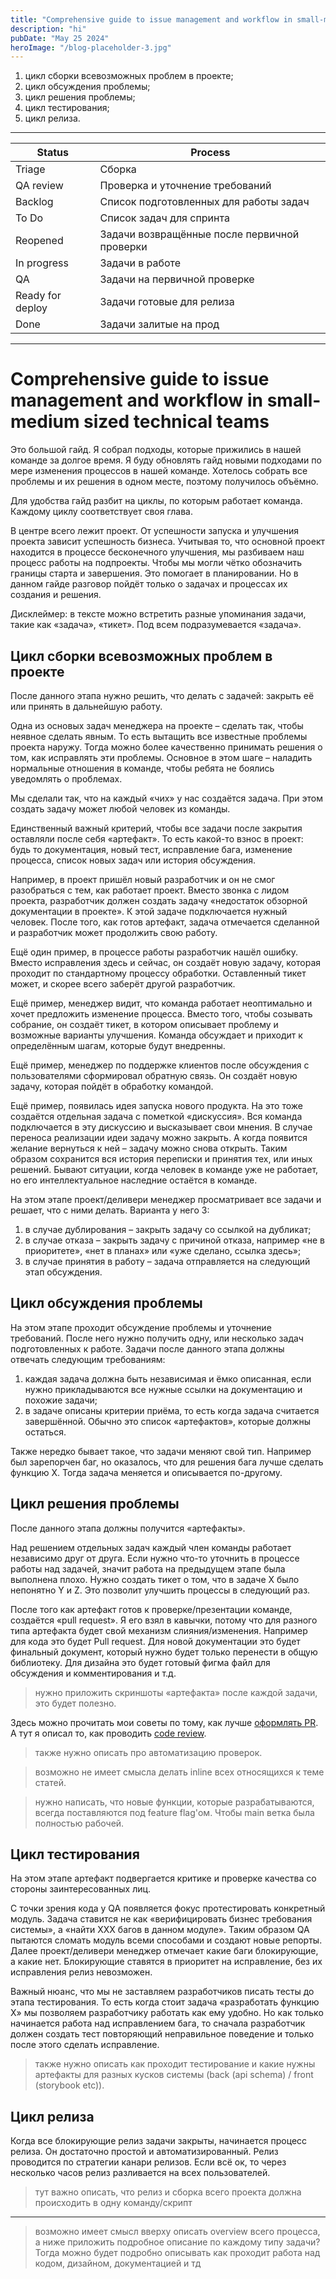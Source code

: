```yaml
---
title: "Comprehensive guide to issue management and workflow in small-medium sized technical teams"
description: "hi"
pubDate: "May 25 2024"
heroImage: "/blog-placeholder-3.jpg"
---
```


1. цикл сборки всевозможных проблем в проекте;
2. цикл обсуждения проблемы;
3. цикл решения проблемы;
4. цикл тестирования;
5. цикл релиза.

---

| Status           | Process                                      |
| ---------------- | -------------------------------------------- |
| Triage           | Сборка                                       |
| QA review        | Проверка и уточнение требований              |
| Backlog          | Список подготовленных для работы задач       |
| To Do            | Список задач для спринта                     |
| Reopened         | Задачи возвращённые после первичной проверки |
| In progress      | Задачи в работе                              |
| QA               | Задачи на первичной проверке                 |
| Ready for deploy | Задачи готовые для релиза                    |
| Done             | Задачи залитые на прод                       |

---

# Comprehensive guide to issue management and workflow in small-medium sized technical teams

Это большой гайд. Я собрал подходы, которые прижились в нашей команде за долгое время. Я буду обновлять гайд новыми подходами по мере изменения процессов в нашей команде. Хотелось собрать все проблемы и их решения в одном месте, поэтому получилось объёмно.

Для удобства гайд разбит на циклы, по которым работает команда. Каждому циклу соответствует своя глава.

В центре всего лежит проект. От успешности запуска и улучшения проекта зависит успешность бизнеса. Учитывая то, что основной проект находится в процессе бесконечного улучшения, мы разбиваем наш процесс работы на подпроекты. Чтобы мы могли чётко обозначить границы старта и завершения. Это помогает в планировании. Но в данном гайде разговор пойдёт только о задачах и процессах их создания и решения.

Дисклеймер: в тексте можно встретить разные упоминания задачи, такие как «задача», «тикет». Под всем подразумевается «задача».

## Цикл сборки всевозможных проблем в проекте

После данного этапа нужно решить, что делать с задачей: закрыть её или принять в дальнейшую работу.

Одна из основых задач менеджера на проекте – сделать так, чтобы неявное сделать явным. То есть вытащить все известные проблемы проекта наружу. Тогда можно более качественно принимать решения о том, как исправлять эти проблемы. Основное в этом шаге – наладить нормальные отношения в команде, чтобы ребята не боялись уведомлять о проблемах.

Мы сделали так, что на каждый «чих» у нас создаётся задача. При этом создать задачу может любой человек из команды.

Единственный важный критерий, чтобы все задачи после закрытия оставляли после себя «артефакт». То есть какой-то взнос в проект: будь то документация, новый тест, исправление бага, изменение процесса, список новых задач или история обсуждения.

Например, в проект пришёл новый разработчик и он не смог разобраться с тем, как работает проект. Вместо звонка с лидом проекта, разработчик должен создать задачу «недостаток обзорной документации в проекте». К этой задаче подключается нужный человек. После того, как готов артефакт, задача отмечается сделанной и разработчик может продолжить свою работу.

Ещё один пример, в процессе работы разработчик нашёл ошибку. Вместо исправления здесь и сейчас, он создаёт новую задачу, которая проходит по стандартному процессу обработки. Оставленный тикет может, и скорее всего заберёт другой разработчик.

Ещё пример, менеджер видит, что команда работает неоптимально и хочет предложить изменение процесса. Вместо того, чтобы созывать собрание, он создаёт тикет, в котором описывает проблему и возможные варианты улучшения. Команда обсуждает и приходит к определённым шагам, которые будут внедренны.

Ещё пример, менеджер по поддержке клиентов после обсуждения с пользователями сформировал обратную связь. Он создаёт новую задачу, которая пойдёт в обработку командой.

Ещё пример, появилась идея запуска нового продукта. На это тоже создаётся отдельная задача с пометкой «дискуссия». Вся команда подключается в эту дискуссию и высказывает свои мнения. В случае переноса реализации идеи задачу можно закрыть. А когда появится желание вернуться к ней – задачу можно снова открыть. Таким образом сохранится вся история переписки и принятия тех, или иных решений. Бывают ситуации, когда человек в команде уже не работает, но его интеллектуальное наследние остаётся в команде.

На этом этапе проект/деливери менеджер просматривает все задачи и решает, что с ними делать. Варианта у него 3:

1. в случае дублирования – закрыть задачу со ссылкой на дубликат;
2. в случае отказа – закрыть задачу с причиной отказа, например «не в приоритете», «нет в планах» или «уже сделано, ссылка здесь»;
3. в случае принятия в работу – задача отправляется на следующий этап обсуждения.

## Цикл обсуждения проблемы

На этом этапе проходит обсуждение проблемы и уточнение требований. После него нужно получить одну, или несколько задач подготовленных к работе. Задачи после данного этапа должны отвечать следующим требованиям:

1. каждая задача должна быть независимая и ёмко описанная, если нужно прикладываются все нужные ссылки на документацию и похожие задачи;
2. в задаче описаны критерии приёма, то есть когда задача считается завершённой. Обычно это список «артефактов», которые должны остаться.

Также нередко бывает такое, что задачи меняют свой тип. Например был зарепорчен баг, но оказалось, что для решения бага лучше сделать функцию Х. Тогда задача меняется и описывается по-другому.

## Цикл решения проблемы

После данного этапа должны получится «артефакты».

Над решением отдельных задач каждый член команды работает независимо друг от друга. Если нужно что-то уточнить в процессе работы над задачей, значит работа на предыдущем этапе была выполнена плохо. Нужно создать тикет о том, что в задаче X было непонятно Y и Z. Это позволит улучшить процессы в следующий раз.

После того как артефакт готов к проверке/презентации команде, создаётся «pull request». Я его взял в кавычки, потому что для разного типа артефакта будет свой механизм слияния/изменения. Например для кода это будет Pull request. Для новой документации это будет финальный документ, который нужно будет только перенести в общую библиотеку. Для дизайна это будет готовый фигма файл для обсуждения и комментирования и т.д.

> нужно приложить скриншоты «артефакта» после каждой задачи, это будет полезно.

Здесь можно прочитать мои советы по тому, как лучше [оформлять PR](). А тут я описал то, как проводить [code review]().

> также нужно описать про автоматизацию проверок.

> возможно не имеет смысла делать inline всех относящихся к теме статей.

> нужно написать, что новые функции, которые разрабатываются, всегда поставляются под feature flag'ом. Чтобы main ветка была полностью рабочей.

## Цикл тестирования

На этом этапе артефакт подвергается критике и проверке качества со стороны заинтересованных лиц.

С точки зрения кода у QA появляется фокус протестировать конкретный модуль. Задача ставится не как «верифицировать бизнес требования системы», а «найти ХХХ багов в данном модуле». Таким образом QA пытаются сломать модуль всеми способами и создают новые репорты. Далее проект/деливери менеджер отмечает какие баги блокирующие, а какие нет. Блокирующие ставятся в приоритет на исправление, без их исправления релиз невозможен.

Важный нюанс, что мы не заставляем разработчиков писать тесты до этапа тестирования. То есть когда стоит задача «разработать функцию Х» мы позволяем разработчику работать как ему удобно. Но как только начинается работа над исправлением бага, то сначала разработчик должен создать тест повторяющий неправильное поведение и только после этого сделать исправление.

> также нужно описать как проходит тестирование и какие нужны артефакты для разных кусков системы (back (api schema) / front (storybook etc)).

## Цикл релиза

Когда все блокирующие релиз задачи закрыты, начинается процесс релиза. Он достаточно простой и автоматизированный. Релиз проводится по стратегии канари релизов. Если всё ок, то через несколько часов релиз разливается на всех пользователей.

> тут важно описать, что релиз и сборка всего проекта должна происходить в одну команду/скрипт

---

> возможно имеет смысл вверху описать overview всего процесса, а ниже приложить подробное описание по каждому типу задачи? Тогда можно будет подробно описывать как проходит работа над кодом, дизайном, документацией и тд
